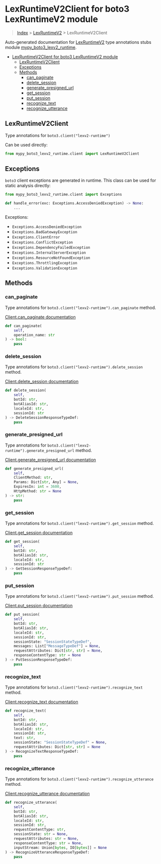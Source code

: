 # LexRuntimeV2Client for boto3 LexRuntimeV2 module

> [Index](../README.md) > [LexRuntimeV2](./README.md) > LexRuntimeV2Client

Auto-generated documentation for [LexRuntimeV2](https://boto3.amazonaws.com/v1/documentation/api/latest/reference/services/lexv2-runtime.html#LexRuntimeV2)
type annotations stubs module [mypy_boto3_lexv2_runtime](https://pypi.org/project/mypy-boto3-lexv2-runtime/).

- [LexRuntimeV2Client for boto3 LexRuntimeV2 module](#lexruntimev2client-for-boto3-lexruntimev2-module)
  - [LexRuntimeV2Client](#lexruntimev2client)
  - [Exceptions](#exceptions)
  - [Methods](#methods)
    - [can_paginate](#can_paginate)
    - [delete_session](#delete_session)
    - [generate_presigned_url](#generate_presigned_url)
    - [get_session](#get_session)
    - [put_session](#put_session)
    - [recognize_text](#recognize_text)
    - [recognize_utterance](#recognize_utterance)

## LexRuntimeV2Client

Type annotations for `boto3.client("lexv2-runtime")`

Can be used directly:

```python
from mypy_boto3_lexv2_runtime.client import LexRuntimeV2Client
```

## Exceptions


`boto3` client exceptions are generated in runtime. This class can be used for static analysis directly:

```python
from mypy_boto3_lexv2_runtime.client import Exceptions

def handle_error(exc: Exceptions.AccessDeniedException) -> None:
    ...
```


Exceptions:

- `Exceptions.AccessDeniedException`
- `Exceptions.BadGatewayException`
- `Exceptions.ClientError`
- `Exceptions.ConflictException`
- `Exceptions.DependencyFailedException`
- `Exceptions.InternalServerException`
- `Exceptions.ResourceNotFoundException`
- `Exceptions.ThrottlingException`
- `Exceptions.ValidationException`


## Methods


### can_paginate

Type annotations for `boto3.client("lexv2-runtime").can_paginate` method.

[Client.can_paginate documentation](https://boto3.amazonaws.com/v1/documentation/api/latest/reference/services/lexv2-runtime.html#LexRuntimeV2.Client.can_paginate)

```python
def can_paginate(
    self,
    operation_name: str
) -> bool:
    pass
```

### delete_session

Type annotations for `boto3.client("lexv2-runtime").delete_session` method.

[Client.delete_session documentation](https://boto3.amazonaws.com/v1/documentation/api/latest/reference/services/lexv2-runtime.html#LexRuntimeV2.Client.delete_session)

```python
def delete_session(
    self,
    botId: str,
    botAliasId: str,
    localeId: str,
    sessionId: str
) -> DeleteSessionResponseTypeDef:
    pass
```

### generate_presigned_url

Type annotations for `boto3.client("lexv2-runtime").generate_presigned_url` method.

[Client.generate_presigned_url documentation](https://boto3.amazonaws.com/v1/documentation/api/latest/reference/services/lexv2-runtime.html#LexRuntimeV2.Client.generate_presigned_url)

```python
def generate_presigned_url(
    self,
    ClientMethod: str,
    Params: Dict[str, Any] = None,
    ExpiresIn: int = 3600,
    HttpMethod: str = None
) -> str:
    pass
```

### get_session

Type annotations for `boto3.client("lexv2-runtime").get_session` method.

[Client.get_session documentation](https://boto3.amazonaws.com/v1/documentation/api/latest/reference/services/lexv2-runtime.html#LexRuntimeV2.Client.get_session)

```python
def get_session(
    self,
    botId: str,
    botAliasId: str,
    localeId: str,
    sessionId: str
) -> GetSessionResponseTypeDef:
    pass
```

### put_session

Type annotations for `boto3.client("lexv2-runtime").put_session` method.

[Client.put_session documentation](https://boto3.amazonaws.com/v1/documentation/api/latest/reference/services/lexv2-runtime.html#LexRuntimeV2.Client.put_session)

```python
def put_session(
    self,
    botId: str,
    botAliasId: str,
    localeId: str,
    sessionId: str,
    sessionState: "SessionStateTypeDef",
    messages: List["MessageTypeDef"] = None,
    requestAttributes: Dict[str, str] = None,
    responseContentType: str = None
) -> PutSessionResponseTypeDef:
    pass
```

### recognize_text

Type annotations for `boto3.client("lexv2-runtime").recognize_text` method.

[Client.recognize_text documentation](https://boto3.amazonaws.com/v1/documentation/api/latest/reference/services/lexv2-runtime.html#LexRuntimeV2.Client.recognize_text)

```python
def recognize_text(
    self,
    botId: str,
    botAliasId: str,
    localeId: str,
    sessionId: str,
    text: str,
    sessionState: "SessionStateTypeDef" = None,
    requestAttributes: Dict[str, str] = None
) -> RecognizeTextResponseTypeDef:
    pass
```

### recognize_utterance

Type annotations for `boto3.client("lexv2-runtime").recognize_utterance` method.

[Client.recognize_utterance documentation](https://boto3.amazonaws.com/v1/documentation/api/latest/reference/services/lexv2-runtime.html#LexRuntimeV2.Client.recognize_utterance)

```python
def recognize_utterance(
    self,
    botId: str,
    botAliasId: str,
    localeId: str,
    sessionId: str,
    requestContentType: str,
    sessionState: str = None,
    requestAttributes: str = None,
    responseContentType: str = None,
    inputStream: Union[bytes, IO[bytes]] = None
) -> RecognizeUtteranceResponseTypeDef:
    pass
```



